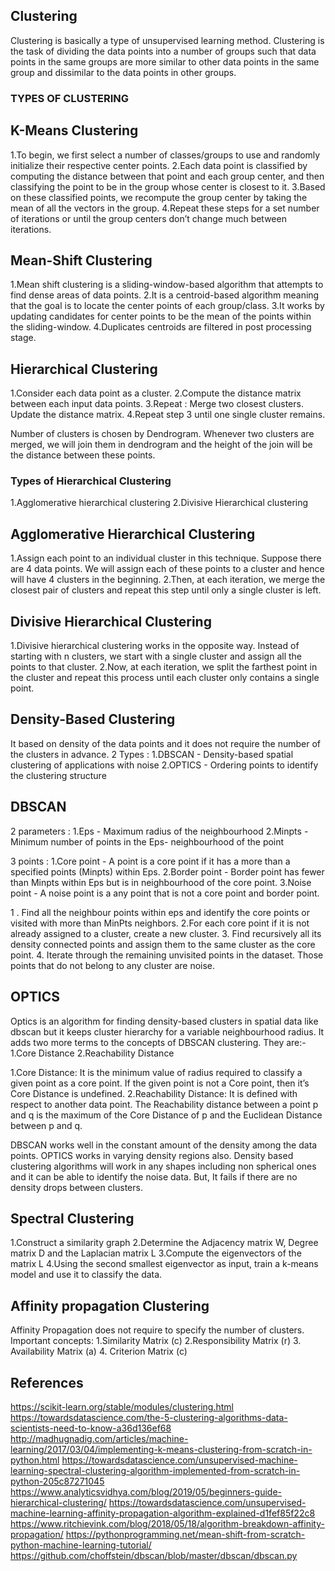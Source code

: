 ## Clustering 
Clustering is basically a type of unsupervised learning method.
Clustering is the task of dividing the data points into a number of groups such that data points in the same groups are more similar to other data points in the same group and dissimilar to the data points in other groups.

### TYPES OF CLUSTERING

## K-Means Clustering
1.To begin, we first select a number of classes/groups to use and randomly initialize their respective center points. 
2.Each data point is classified by computing the distance between that point and each group center, and then classifying the point to be in the group whose center is closest to it.
3.Based on these classified points, we recompute the group center by taking the mean of all the vectors in the group.
4.Repeat these steps for a set number of iterations or until the group centers don’t change much between iterations.

## Mean-Shift Clustering 
1.Mean shift clustering is a sliding-window-based algorithm that attempts to find dense areas of data points. 
2.It is a centroid-based algorithm meaning that the goal is to locate the center points of each group/class.
3.It works by updating candidates for center points to be the mean of the points within the sliding-window. 
4.Duplicates centroids are filtered in post processing stage.

## Hierarchical Clustering
1.Consider each data point as a cluster.
2.Compute the distance matrix between each input data points.
3.Repeat :
	Merge two closest clusters.
	Update the distance matrix.
4.Repeat step 3 until one single cluster remains.

Number of clusters is chosen by Dendrogram.
Whenever two clusters are merged, we will join them in dendrogram and the height of the join will be the distance between these points.

### Types of Hierarchical Clustering
1.Agglomerative hierarchical clustering
2.Divisive Hierarchical clustering

## Agglomerative Hierarchical Clustering 
1.Assign each point to an individual cluster in this technique. Suppose there are 4 data points. We will assign each of these points to a cluster and hence will have 4 clusters in the beginning.
2.Then, at each iteration, we merge the closest pair of clusters and repeat this step until only a single cluster is left.

## Divisive Hierarchical Clustering
1.Divisive hierarchical clustering works in the opposite way. Instead of starting with n clusters, we start with a single cluster and assign all the points to that cluster.
2.Now, at each iteration, we split the farthest point in the cluster and repeat this process until each cluster only contains a single point.

## Density-Based Clustering
It based on density of the data points and it does not require the number of the clusters in advance.
2 Types :
1.DBSCAN  - Density-based spatial clustering of applications with noise
2.OPTICS  - Ordering points to identify the clustering structure

## DBSCAN
2 parameters : 
1.Eps - Maximum radius of the neighbourhood
2.Minpts - Minimum number of points in the Eps- neighbourhood of the point

3 points : 
1.Core point - A point is a core point if it has a more than a specified points (Minpts) within Eps.
2.Border point - Border point has fewer than Minpts within Eps but is in neighbourhood of the core point.
3.Noise point - A noise point is a any point that is not a core point and border point.

1 . Find all the neighbour points within eps and identify the core points or visited with more than MinPts neighbors.
2.For each core point if it is not already assigned to a cluster, create a new cluster.
3. Find recursively all its density connected points and assign them         to the same cluster as the core point.
4. Iterate through the remaining unvisited points in the dataset.   Those points that do not belong to any cluster are noise.

## OPTICS
Optics is an algorithm for finding density-based clusters in spatial data like dbscan but it keeps cluster hierarchy for a variable neighbourhood radius.
It adds two more terms to the concepts of DBSCAN clustering. They are:-
1.Core Distance
2.Reachability Distance

1.Core Distance: It is the minimum value of radius required to classify a given point as a core point. If the given point is not a Core point, then it’s Core Distance is undefined.
2.Reachability Distance: It is defined with respect to another data point. The Reachability distance between a point p and q is the maximum of the Core Distance of p and the Euclidean Distance between p and q.

DBSCAN works well in the constant amount of the density among the data points.
OPTICS works in varying density regions also.
Density based clustering algorithms will work in any shapes including non spherical ones and it can be able to identify the noise data.
But, It fails if there are no density drops between clusters.

## Spectral Clustering
1.Construct a similarity graph
2.Determine the Adjacency matrix W, Degree matrix D and the Laplacian matrix L
3.Compute the eigenvectors of the matrix L
4.Using the second smallest eigenvector as input, train a k-means model and use it to classify the data.

## Affinity propagation Clustering
Affinity Propagation does not require to specify the number of clusters.
Important concepts:
1.Similarity Matrix (c)
2.Responsibility Matrix (r)
3. Availability Matrix (a)
4. Criterion Matrix (c)


## References
https://scikit-learn.org/stable/modules/clustering.html
https://towardsdatascience.com/the-5-clustering-algorithms-data-scientists-need-to-know-a36d136ef68
http://madhugnadig.com/articles/machine-learning/2017/03/04/implementing-k-means-clustering-from-scratch-in-python.html
https://towardsdatascience.com/unsupervised-machine-learning-spectral-clustering-algorithm-implemented-from-scratch-in-python-205c87271045
https://www.analyticsvidhya.com/blog/2019/05/beginners-guide-hierarchical-clustering/
https://towardsdatascience.com/unsupervised-machine-learning-affinity-propagation-algorithm-explained-d1fef85f22c8
https://www.ritchievink.com/blog/2018/05/18/algorithm-breakdown-affinity-propagation/
https://pythonprogramming.net/mean-shift-from-scratch-python-machine-learning-tutorial/
https://github.com/choffstein/dbscan/blob/master/dbscan/dbscan.py































